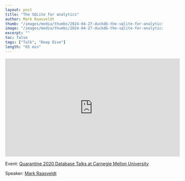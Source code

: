 ```yaml
---
layout: post
title: "The SQLite for analytics"
author: Mark Raasveldt
thumb: "/images/media/thumbs/2024-04-27-duckdb-the-sqlite-for-analytics.png"
image: "/images/media/thumbs/2024-04-27-duckdb-the-sqlite-for-analytics.png"
excerpt: ""
toc: false
tags: ["Talk", "Deep Dive"]
length: "65 min"
---
```


<div class="video-container">
<iframe width="560" height="315" src="https://www.youtube-nocookie.com/embed/PFUZlNQIndo?si=7nUCLymvtVwG51nc" title="YouTube video player" frameborder="0" allow="accelerometer; autoplay; clipboard-write; encrypted-media; gyroscope; picture-in-picture; web-share" referrerpolicy="strict-origin-when-cross-origin" allowfullscreen></iframe>
</div>

Event: [Quarantine 2020 Database Talks at Carnegie Mellon University](https://db.cs.cmu.edu/seminar2020/)

Speaker: [Mark Raasveldt](https://mytherin.github.io/)
